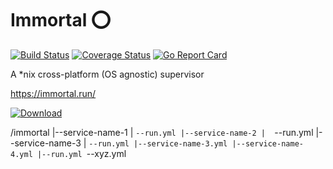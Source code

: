 # Immortal ⭕

[![Build Status](https://travis-ci.org/immortal/immortal.svg?branch=develop)](https://travis-ci.org/immortal/immortal)
[![Coverage Status](https://coveralls.io/repos/github/immortal/immortal/badge.svg?branch=develop)](https://coveralls.io/github/immortal/immortal?branch=develop)
[![Go Report Card](https://goreportcard.com/badge/github.com/immortal/immortal)](https://goreportcard.com/report/github.com/immortal/immortal)

A *nix cross-platform (OS agnostic) supervisor

https://immortal.run/

[ ![Download](https://api.bintray.com/packages/nbari/immortal/immortal/images/download.svg) ](https://bintray.com/nbari/immortal/immortal/_latestVersion)


 /immortal
    |--service-name-1
    |  `--run.yml
    |--service-name-2
    |  `--run.yml
    |--service-name-3
    |  `--run.yml
    |--service-name-3.yml
    |--service-name-4.yml
    |--run.yml
    `--xyz.yml
